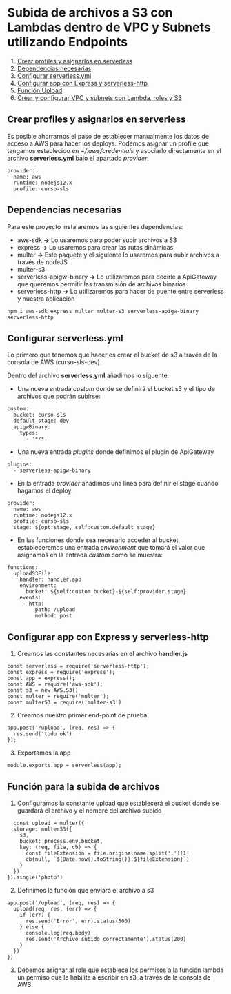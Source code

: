# Subida de archivos a S3 con Lambdas dentro de VPC y Subnets utilizando Endpoints

  1. [Crear profiles y asignarlos en serverless](#profiles)
  2. [Dependencias necesarias](#dependencies)
  3. [Configurar serverless.yml](#serverlessCfg)
  4. [Configurar app con Express y serverless-http](#handlerCfg)
  5. [Función Upload](#upload)
  6. [Crear y configurar VPC y subnets con Lambda, roles y S3](#vpc)

<a name="profiles"></a>
## Crear profiles y asignarlos en serverless

Es posible ahorrarnos el paso de establecer manualmente los datos de acceso a AWS para hacer los deploys. Podemos asignar un profile que tengamos establecido en *~/.aws/credentials* y asociarlo directamente en el archivo **serverless.yml** bajo el apartado *provider*.

~~~
provider:
  name: aws
  runtime: nodejs12.x
  profile: curso-sls
~~~

<a name="dependencies"></a>
## Dependencias necesarias

Para este proyecto instalaremos las siguientes dependencias:
  - aws-sdk **->** Lo usaremos para poder subir archivos a S3
  - express **->** Lo usaremos para crear las rutas dinámicas
  - multer **->** Este paquete y el siguiente lo usaremos para subir archivos a través de nodeJS
  - multer-s3
  - serverless-apigw-binary **->** Lo utilizaremos para decirle a ApiGateway que queremos permitir las transmisión de archivos binarios
  - serverless-http **->** Lo utilizaremos para hacer de puente entre serverless y nuestra aplicación

`npm i aws-sdk express multer multer-s3 serverless-apigw-binary serverless-http`

<a name="serverlessCfg"></a>
## Configurar serverless.yml

Lo primero que tenemos que hacer es crear el bucket de s3 a través de la consola de AWS (curso-sls-dev).

Dentro del archivo **serverless.yml** añadimos lo siguente:

  - Una nueva entrada *custom* donde se definirá el bucket s3 y el tipo de archivos que podrán subirse:

~~~
custom:
  bucket: curso-sls
  default_stage: dev
  apigwBinary:
    types:
      - '*/*'
~~~

  - Una nueva entrada *plugins* donde definimos el plugin de ApiGateway

~~~
plugins:
  - serverless-apigw-binary
~~~

  - En la entrada *provider* añadimos una línea para definir el stage cuando hagamos el deploy

~~~
provider:
  name: aws
  runtime: nodejs12.x
  profile: curso-sls
  stage: ${opt:stage, self:custom.default_stage}
~~~

  - En las funciones donde sea necesario acceder al bucket, estableceremos una entrada *environment* que tomará el valor que asignamos en la entrada *custom* como se muestra:

~~~
functions:
  uploadS3File:
    handler: handler.app
    environment:
      bucket: ${self:custom.bucket}-${self:provider.stage}
    events:
     - http:
         path: /upload
         method: post
~~~

<a name="handlerCfg"></a>
## Configurar app con Express y serverless-http

  1. Creamos las constantes necesarias en el archivo **handler.js**

~~~
const serverless = require('serverless-http');
const express = require('express');
const app = express();
const AWS = require('aws-sdk');
const s3 = new AWS.S3()
const multer = require('multer');
const multerS3 = require('multer-s3')
~~~

  2. Creamos nuestro primer end-point de prueba:

~~~
app.post('/upload', (req, res) => {
  res.send('todo ok')
});
~~~

  3. Exportamos la app

~~~
module.exports.app = serverless(app);
~~~

<a name="upload"></a>
## Función para la subida de archivos

  1. Configuramos la constante upload que establecerá el bucket donde se guardará el archivo y el nombre del archivo subido
  
~~~
  const upload = multer({
  storage: multerS3({
    s3,
    bucket: process.env.bucket,
    key: (req, file, cb) => {
      const fileExtension = file.originalname.split('.')[1]
      cb(null, `${Date.now().toString()}.${fileExtension}`)
    }
  })
}).single('photo')
~~~

  2. Definimos la función que enviará el archivo a s3

~~~
app.post('/upload', (req, res) => {
  upload(req, res, (err) => {
    if (err) {
      res.send('Error', err).status(500)
    } else {
      console.log(req.body)
      res.send('Archivo subido correctamente').status(200)
    }
  })
})
~~~

  3. Debemos asignar al role que establece los permisos a la función lambda un permiso que le habilite a escribir en s3, a través de la consola de AWS.
